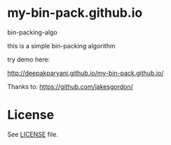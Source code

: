 my-bin-pack.github.io
=====================

bin-packing-algo

this is a simple bin-packing algorithm

try demo here:

http://deepakparyani.github.io/my-bin-pack.github.io/

Thanks to: https://github.com/jakesgordon/

License
=======

See [LICENSE](https://github.com/jakesgordon/bin-packing/blob/master/LICENSE) file.
